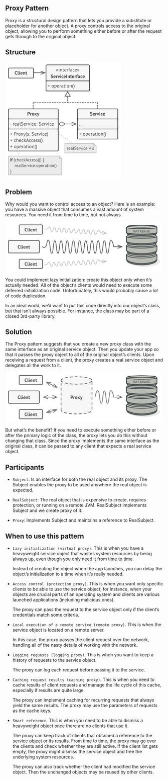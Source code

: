 ## Proxy Pattern
Proxy is a structural design pattern that lets you provide a substitute or placeholder for another object. 
A proxy controls access to the original object, allowing you to perform something either before or after the request 
gets through to the original object.

## Structure

![](../../../../../../../../docs/img/proxy-pattern.png)

## Problem
Why would you want to control access to an object? Here is an example: you have a massive object that consumes a vast 
amount of system resources. You need it from time to time, but not always.

![](../../../../../../../../docs/img/proxy-pattern-problem.png)

You could implement lazy initialization: create this object only when it’s actually needed. 
All of the object’s clients would need to execute some deferred initialization code. 
Unfortunately, this would probably cause a lot of code duplication.

In an ideal world, we’d want to put this code directly into our object’s class, but that isn’t always possible. 
For instance, the class may be part of a closed 3rd-party library.

## Solution
The Proxy pattern suggests that you create a new proxy class with the same interface as an original service object. 
Then you update your app so that it passes the proxy object to all of the original object’s clients. 
Upon receiving a request from a client, the proxy creates a real service object and delegates all the work to it.

![](../../../../../../../../docs/img/proxy-pattern-solution.png)

But what’s the benefit? 
If you need to execute something either before or after the primary logic of the class, the proxy lets you do this 
without changing that class. Since the proxy implements the same interface as the original class, it can be passed to 
any client that expects a real service object.

## Participants
- `Subject`: Is an interface for both the real object and its proxy. The Subject enables the proxy to be used
 anywhere the real object is expected.

- `RealSubject`: The real object that is expensive to create, requires protection, or running on a remote JVM. 
RealSubject implements Subject and we create proxy of it.

- `Proxy`: Implements Subject and maintains a reference to RealSubject.

## When to use this pattern
- `Lazy initialization (virtual proxy)`. 
This is when you have a heavyweight service object that wastes system resources  by being always up, even though you
only need it from time to time.

    Instead of creating the object when the app launches, you can delay the object’s initialization to a time when it’s 
    really needed.

- `Access control (protection proxy)`. 
This is when you want only specific clients to be able to use the service object;  for instance, when your objects
 are crucial parts of an operating system and clients are various launched applications (including malicious ones).
  
  The proxy can pass the request to the service object only if the client’s credentials match some criteria.

- `Local execution of a remote service (remote proxy)`. 
This is when the service object is located on a remote server.

    In this case, the proxy passes the client request over the network, handling all of the nasty details of working 
    with the network.
   
- `Logging requests (logging proxy)`. 
This is when you want to keep a history of requests to the service object.

    The proxy can log each request before passing it to the service.
    
- `Caching request results (caching proxy)`. 
This is when you need to cache results of client requests and manage the  life cycle of this cache, especially if
 results are quite large.

    The proxy can implement caching for recurring requests that always yield the same results. The proxy may use the 
    parameters of requests as the cache keys.

- `Smart reference`. 
This is when you need to be able to dismiss a heavyweight object once there are no clients that use it.
  
  The proxy can keep track of clients that obtained a reference to the service object or its results. From time to time, the proxy may go over the clients and check whether they are still active. If the client list gets empty, the proxy might dismiss the service object and free the underlying system resources.
  
  The proxy can also track whether the client had modified the service object. Then the unchanged objects may be reused by other clients.
